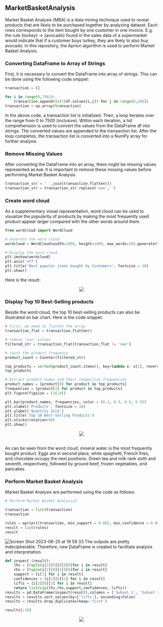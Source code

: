 __MarketBasketAnalysis__
-------------------------------------
Market Basket Analysis (MBA) is a data mining technique used to reveal products that are likely to be purchased together by analyzing dataset. Each rows corresponds to the item bought by one customer in one invoice. E.g. the rule {turkey} -> {avocado} found in the sales data of a supermarket would indicate that if a customer buys turkey, they are likely to also buy avocado. In this repository, the Apriori algorithm is used to perform Market Basket Analysis. <br>

### Converting DataFrame to Array of Strings
First, it is necessary to convert the DataFrame into array of strings. This can be done using the following code snippet:
``` python
transaction = []

for i in range(0,7501):
    transaction.append([str(df.values[i,j]) for j in range(0,20)])
transaction = np.array(transaction)
```
In the above code, a transaction list is initialized. Then, a loop iterates over the range from 0 to 7500 (inclusive). Within each iteration, a list comprehension is used to convert the values from the DataFrame df into strings. The converted values are appended to the transaction list. After the loop completes, the transaction list is converted into a NumPy array for further analysis.

### Remove Missing Values
After converting the DataFrame into an array, there might be missing values represented as `NaN`. It is important to remove these missing values before performing Market Basket Analysis. 

``` python
transaction_str = ' '.join(transaction.flatten())
transaction_str = transaction_str.replace('nan','')
```

### Create word cloud
As a supplementary visual representation, word cloud can be used to visualize the popularity of products by making the most frequently used product appear larger compared with the other words around them.

``` python
from wordcloud import WordCloud

# Generate the word cloud
wordcloud = WordCloud(width=1000, height=1000, max_words=20).generate(transaction_str)

# Display the word cloud
plt.imshow(wordcloud)
plt.axis('off')
plt.title('Most popular items bought by Customers', fontsize = 20)
plt.show()
```
Here is the result:<br>
<p align="center">
  <img src="https://github.com/hhanarafifa/MarketBasketAnalysis/assets/103975566/aac16a43-77f4-4801-8562-77cc70057c0a">
</p>

### Display Top 10 Best-Selling products
Beside the word cloud, the top 10 best-selling products can also be illustrated on bar chart. Here is the code snippet:

``` python
# First, we need to flatten the array
transaction_flat = transaction.flatten()

# remove 'nan' values
filtered_str = transaction_flat[transaction_flat != 'nan']

# count the product frequency
product_count = Counter(filtered_str)

top_products = sorted(product_count.items(), key=lambda x: x[1], reverse=True)[:10]
top_products

# Extract product names and their respective frequencies
product_names = [product[0] for product in top_products]
frequencies = [product[1] for product in top_products]
plt.figure(figsize = (16,9))

plt.bar(product_names, frequencies, color = (0.2, 0.3, 0.5, 0.5))
plt.xlabel('Products', fontsize = 18)
plt.ylabel('Quantity Sold')
plt.title('Top 10 Best-Selling Products')
plt.xticks(rotation=90)
plt.show()
```
<p align="center">
  <img src="https://github.com/hhanarafifa/MarketBasketAnalysis/assets/103975566/7952ea12-7989-49c3-ae34-cd8c1bb04ac4">
</p>
<br> As can be seen from the word cloud, mineral water is the most frequently bought product. Eggs are in second place, while spaghetti, French fries, and chocolate occupy the next positions. Green tea and milk rank sixth and seventh, respectively, followed by ground beef, frozen vegetables, and pancakes.

### Perform Market Basket Analysis
Market Basket Analysis are performed using the code as follows:
``` python
# Perform Market Basket Analysis3

transaction = list(transaction)
transaction

rules = apriori(transaction, min_support = 0.002, min_confidence = 0.05, min_lift = 3, min_length=2)
result = list(rules)
result
```
![Screen Shot 2023-06-25 at 19 59 33](https://github.com/hhanarafifa/MarketBasketAnalysis/assets/103975566/998600fa-fba1-41da-b7ca-3a366ef3444d)
The outputs are pretty indecipherable. Therefore, new DataFrame is created to facilitate analysis and interpretation.
<br>
```python
def inspect (result):
    lhs = [tuple(i[2][0][0])[0]for i in result]
    rhs = [tuple(i[2][0][1])[0]for i in result]
    support = [i[1] for i in result]
    confidences = [i[2][0][2] for i in result]
    lifts = [i[2][0][3] for i in result]
    return list(zip(lhs,rhs,support,confidences, lifts))
results = pd.DataFrame(inspect(result),columns = ['Subset 1', 'Subset 2', 'support', 'confidences', 'lifts'])
results = results.sort_values(by=['lifts'], ascending=False)
results = results.drop_duplicates(keep='first')

results[:10]
```
<p align="center"> 
  <img src=https://github.com/hhanarafifa/MarketBasketAnalysis/assets/103975566/34ae69b8-21db-4f7e-b662-9bed63207238>
</p>
